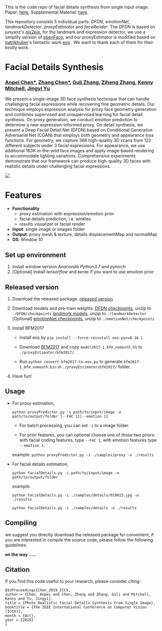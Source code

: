 This is the code repo of facial details synthesis from single input image. Paper: [here](https://arxiv.org/abs/1903.10873), Supplemental Material: [here](https://github.com/apchenstu/Facial_Details_Synthesis/blob/master/src/imgs/Supplemental_Material.pdf).

This repository consists 5 individual parts: *DFDN*, *emotionNet*, *landmarkDetector*, *proxyEstimator* and *faceRender*.  The DFDN is based on junyanz's [pix2pix](https://github.com/junyanz/pytorch-CycleGAN-and-pix2pix), for the landmark and expression detector, we use a simplify version of [openFace](https://github.com/TadasBaltrusaitis/OpenFace), and our proxyEstimator is modified based on [patrikhuber](https://github.com/patrikhuber)'s fantastic work [eos](https://github.com/patrikhuber/eos) .  We want to thank each of them for their kindly work.



# Facial Details Synthesis
### [Anpei Chen*](https://arxiv.org/search/cs?searchtype=author&query=Chen%2C+A), [Zhang Chen*](https://arxiv.org/search/cs?searchtype=author&query=Chen%2C+Z), [Guli Zhang](https://arxiv.org/search/cs?searchtype=author&query=Zhang%2C+G), [Ziheng Zhang](https://arxiv.org/search/cs?searchtype=author&query=Zhang%2C+Z), [Kenny Mitchell](https://arxiv.org/search/cs?searchtype=author&query=Mitchell%2C+K), [Jingyi Yu](https://arxiv.org/search/cs?searchtype=author&query=Yu%2C+J)

We present a single-image 3D face synthesis technique that can handle challenging facial expressions while recovering fine geometric details. Our technique employs expression analysis for proxy face geometry generation and combines supervised and unsupervised learning for facial detail synthesis. On proxy generation, we conduct emotion prediction to determine a new expression-informed proxy. On detail synthesis, we present a Deep Facial Detail Net (DFDN) based on Conditional Generative Adversarial Net (CGAN) that employs both geometry and appearance loss functions. For geometry, we capture 366 high-quality 3D scans from 122 different subjects under 3 facial expressions. For appearance, we use additional 163K in-the-wild face images and apply image-based rendering to accommodate lighting variations. Comprehensive experiments demonstrate that our framework can produce high-quality 3D faces with realistic details under challenging facial expressions. 

![](https://github.com/apchenstu/Facial_Details_Synthesis/blob/master/src/imgs/teaser.png)


# Features
 - **Functionality**
	 * proxy estimation with expression/emotion prior
	 * facial details prediction, i.e. winkles
	 * results visualizer or facial render
- **Input**: single image or images folder
- **Output**: proxy mesh & texture, details displacementMap and normalMap
- **OS**: Window 10

## Set up environment


 1. Install window version *Anaconda Python3.7* and *pytorch*
 2. [Optional] Install *tensorflow* and *keras* if you want to use emotion prior


## Released version
 

 1. Download the released package. [released version](https://1drv.ms/u/s!AjyDwSVHuwr8omaBIMsNku1KDPqq?e=C11URL)
 2. Download models and pre-train weights. 
     [DFDN checkpoints](https://1drv.ms/u/s!AjyDwSVHuwr8omMGWNP0PA-X0ASx?e=E1vWrY), unzip to `./DFDN/checkpoints`
     [landmork models](https://1drv.ms/u/s!AjyDwSVHuwr8omVnsY5ophd4yxIr?e=XbVjUr), unzip to `./landmarkDetector`
     [Optional] [emotionNet checkpoints](https://1drv.ms/u/s!AjyDwSVHuwr8omF7lTcbT6GcxcpN?e=P4kH7N), unzip to `./emotionNet/checkpoints`
     
 3. Install BFM2017
 
    - install eos by `pip install --force-reinstall eos-py==0.16.1`
    - Download [BFM2017](https://faces.dmi.unibas.ch/bfm/bfm2017.html) and copy `model2017-1_bfm_nomouth.h5` to `./proxyEstimator/bfm2017/`.

    - Run `python convert-bfm2017-to-eos.py` to generate `bfm2017-1_bfm_nomouth.bin` in `./proxyEstimator/bfm2017/` folder.

 5. Have fun!

## Usage

* For proxy estimation, 

  ```
  python proxyPredictor.py -i path/to/input/image -o path/to/output/folder [--FAC 1][--emotion 1]
  ```
  
  - For batch processing, you can set `-i` to a image folder.

  - For prior features, you can optional choose one of those two priors: 
      with facial coding features, type `--FAC 1`, 
      with emotion features type `--emotion 1`.

  example: `python proxyPredictor.py -i ./samples/proxy -o ./results`

- For facial details estimation,

  ```
  python facialDetails.py -i path/to/input/image -o path/to/output/folder
  ```
  
  example: 
  
  `python facialDetails.py -i ./samples/details/019615.jpg -o ./results`
  
  `python facialDetails.py -i ./samples/details -o ./results`


    
## Compiling
we suggest you directly download the released package for convenient, if you are interested in compile the source code, please follow the following guidelines:

**on the way .....**




## Citation

If you find this code useful to your research, please consider citing:
```
@InProceedings{Chen_2019_ICCV,  
author = {Chen, Anpei and Chen, Zhang and Zhang, Guli and Mitchell, Kenny and Yu, Jingyi},  
title = {Photo-Realistic Facial Details Synthesis From Single Image},  
booktitle = {The IEEE International Conference on Computer Vision (ICCV)},  
month = {Oct},  
year = {2019}  
}
```

